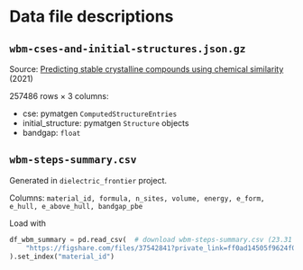 # Data file descriptions

## `wbm-cses-and-initial-structures.json.gz`

Source: [Predicting stable crystalline compounds using chemical similarity](https://nature.com/articles/s41524-020-00481-6) (2021)

257486 rows × 3 columns:

- cse: pymatgen `ComputedStructureEntries`
- initial_structure: pymatgen `Structure` objects
- bandgap: `float`

## `wbm-steps-summary.csv`

Generated in `dielectric_frontier` project.

Columns: `material_id, formula, n_sites, volume, energy, e_form, e_hull, e_above_hull, bandgap_pbe`

Load with

```py
df_wbm_summary = pd.read_csv(  # download wbm-steps-summary.csv (23.31 MB)
    "https://figshare.com/files/37542841?private_link=ff0ad14505f9624f0c05"
).set_index("material_id")
```
